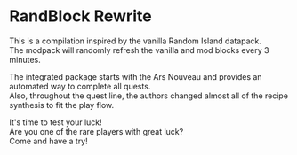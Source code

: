 # RandBlock Rewrite

This is a compilation inspired by the vanilla Random Island datapack.  
The modpack will randomly refresh the vanilla and mod blocks every 3 minutes.  

The integrated package starts with the Ars Nouveau and provides an automated way to complete all quests.  
Also, throughout the quest line, the authors changed almost all of the recipe synthesis to fit the play flow.  

It's time to test your luck!  
Are you one of the rare players with great luck?  
Come and have a try!  
